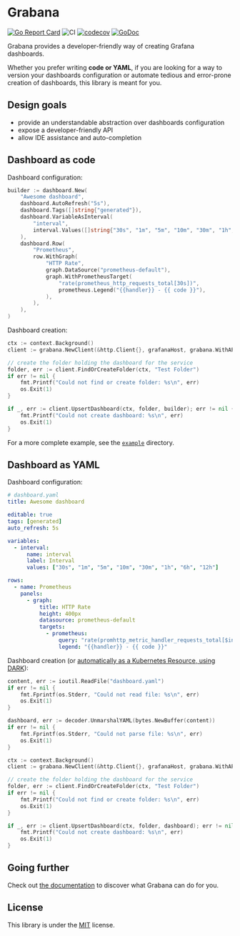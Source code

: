 # Grabana

[![Go Report Card](https://goreportcard.com/badge/github.com/K-Phoen/grabana)](https://goreportcard.com/report/github.com/K-Phoen/grabana) ![CI](https://github.com/K-Phoen/grabana/workflows/CI/badge.svg) [![codecov](https://codecov.io/gh/K-Phoen/grabana/branch/master/graph/badge.svg)](https://codecov.io/gh/K-Phoen/grabana) [![GoDoc](https://godoc.org/github.com/K-Phoen/grabana?status.svg)](https://godoc.org/github.com/K-Phoen/grabana)

Grabana provides a developer-friendly way of creating Grafana dashboards.

Whether you prefer writing **code or YAML**, if you are looking for a way to
version your dashboards configuration or automate tedious and error-prone
creation of dashboards, this library is meant for you.

## Design goals

* provide an understandable abstraction over dashboards configuration
* expose a developer-friendly API
* allow IDE assistance and auto-completion

## Dashboard as code

Dashboard configuration:

```go
builder := dashboard.New(
    "Awesome dashboard",
    dashboard.AutoRefresh("5s"),
    dashboard.Tags([]string{"generated"}),
    dashboard.VariableAsInterval(
        "interval",
        interval.Values([]string{"30s", "1m", "5m", "10m", "30m", "1h", "6h", "12h"}),
    ),
    dashboard.Row(
        "Prometheus",
        row.WithGraph(
            "HTTP Rate",
            graph.DataSource("prometheus-default"),
            graph.WithPrometheusTarget(
                "rate(prometheus_http_requests_total[30s])",
                prometheus.Legend("{{handler}} - {{ code }}"),
            ),
        ),
    ),
)
```

Dashboard creation:

```go
ctx := context.Background()
client := grabana.NewClient(&http.Client{}, grafanaHost, grabana.WithAPIToken("such secret, much wow"))

// create the folder holding the dashboard for the service
folder, err := client.FindOrCreateFolder(ctx, "Test Folder")
if err != nil {
    fmt.Printf("Could not find or create folder: %s\n", err)
    os.Exit(1)
}

if _, err := client.UpsertDashboard(ctx, folder, builder); err != nil {
    fmt.Printf("Could not create dashboard: %s\n", err)
    os.Exit(1)
}
```

For a more complete example, see the [`example`](cmd/builder-example/) directory.

## Dashboard as YAML

Dashboard configuration:

```yaml
# dashboard.yaml
title: Awesome dashboard

editable: true
tags: [generated]
auto_refresh: 5s

variables:
  - interval:
      name: interval
      label: Interval
      values: ["30s", "1m", "5m", "10m", "30m", "1h", "6h", "12h"]

rows:
  - name: Prometheus
    panels:
      - graph:
          title: HTTP Rate
          height: 400px
          datasource: prometheus-default
          targets:
            - prometheus:
                query: "rate(promhttp_metric_handler_requests_total[$interval])"
                legend: "{{handler}} - {{ code }}"
```

Dashboard creation (or [automatically as a Kubernetes Resource, using DARK](https://github.com/K-Phoen/dark)):

```go
content, err := ioutil.ReadFile("dashboard.yaml")
if err != nil {
    fmt.Fprintf(os.Stderr, "Could not read file: %s\n", err)
    os.Exit(1)
}

dashboard, err := decoder.UnmarshalYAML(bytes.NewBuffer(content))
if err != nil {
    fmt.Fprintf(os.Stderr, "Could not parse file: %s\n", err)
    os.Exit(1)
}

ctx := context.Background()
client := grabana.NewClient(&http.Client{}, grafanaHost, grabana.WithAPIToken("such secret, much wow"))

// create the folder holding the dashboard for the service
folder, err := client.FindOrCreateFolder(ctx, "Test Folder")
if err != nil {
    fmt.Printf("Could not find or create folder: %s\n", err)
    os.Exit(1)
}

if _, err := client.UpsertDashboard(ctx, folder, dashboard); err != nil {
    fmt.Printf("Could not create dashboard: %s\n", err)
    os.Exit(1)
}
```

## Going further

Check out [the documentation](doc/index.md) to discover what Grabana can do for
you.


## License

This library is under the [MIT](LICENSE) license.
